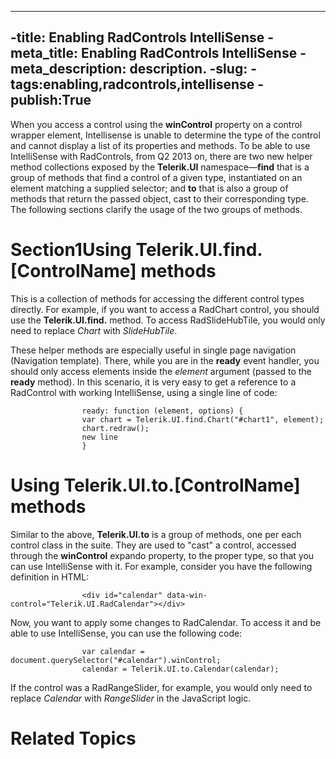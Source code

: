 
----
 -title: Enabling RadControls IntelliSense
 -meta_title: Enabling RadControls IntelliSense
 -meta_description: description.
 -slug: 
 -tags:enabling,radcontrols,intellisense
 -publish:True
 ----
When you access a control using the __winControl__ property on a control wrapper element, Intellisense is unable to determine the type of the control and cannot display a list of its properties and methods. To be able to use IntelliSense with RadControls, from Q2 2013 on, there are two new helper method collections exposed by the __Telerik.UI__ namespace—__find__ that is a group of methods that find a control of a given type, instantiated on an element matching a supplied selector; and __to__ that is also a group of methods that return the passed object, cast to their corresponding type. The following sections clarify the usage of the two groups of methods.
			

# Section1Using Telerik.UI.find.[ControlName] methods

This is a collection of methods for accessing the different control types directly. For example, if you want to access a RadChart control, you should use 
					the __Telerik.UI.find.__ method. To access RadSlideHubTile, you would only need to 
					replace *Chart* with *SlideHubTile*.
				

These helper methods are especially useful in single page navigation (Navigation template). There, while you are in the __ready__ event
					handler, you should only access elements inside the *element* argument (passed to the __ready__ method).
					In this scenario, it is very easy to get a reference to a RadControl with working IntelliSense, using a single line of code:
				

	
					ready: function (element, options) {
					var chart = Telerik.UI.find.Chart("#chart1", element);
					chart.redraw();
					new line
					}
				



# Using Telerik.UI.to.[ControlName] methods

Similar to the above, __Telerik.UI.to__ is a group of methods, one per each control class in the suite. They are used to "cast" a 
					control, accessed through the __winControl__ expando property, to the proper type, so that you can use IntelliSense with it. For 
					example, consider you have the following definition in HTML:
				

	
					<div id="calendar" data-win-control="Telerik.UI.RadCalendar"></div>
				



Now, you want to apply some changes to RadCalendar. To access it and be able to use IntelliSense, you can use the following code:

	
					var calendar = document.querySelector("#calendar").winControl;
					calendar = Telerik.UI.to.Calendar(calendar);
				



If the control was a RadRangeSlider, for example, you would only need to replace *Calendar* with *RangeSlider* in
					the JavaScript logic.
				

# Related Topics